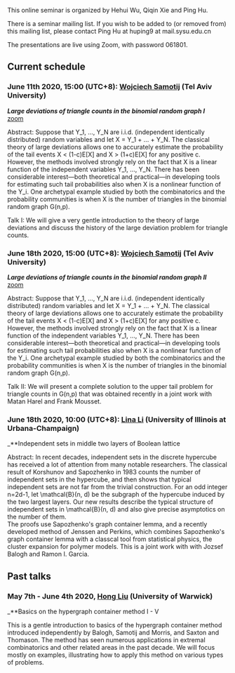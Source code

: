 This online seminar is organized by Hehui Wu, Qiqin Xie and Ping Hu.

There is a seminar mailing list. If you wish to be added to (or removed from) this mailing list, please contact Ping Hu at huping9 at mail.sysu.edu.cn

The presentations are live using Zoom, with password 061801.

## Current schedule
### June 11th 2020, 15:00 (UTC+8): [Wojciech Samotij](http://www.math.tau.ac.il/~samotij/) (Tel Aviv University)
_**Large deviations of triangle counts in the binomial random graph I**_  
[zoom](https://zoom.com.cn/j/92368341744)

Abstract: Suppose that Y_1, …, Y_N are i.i.d. (independent identically distributed) random variables and let X = Y_1 + … + Y_N. The classical theory of large deviations allows one to accurately estimate the probability of the tail events X < (1-c)E[X] and X > (1+c)E[X] for any positive c. However, the methods involved strongly rely on the fact that X is a linear function of the independent variables Y_1, …, Y_N. There has been considerable interest—both theoretical and practical—in developing tools for estimating such tail probabilities also when X is a nonlinear function of the Y_i. One archetypal example studied by both the combinatorics and the probability communities is when X is the number of triangles in the binomial random graph G(n,p).

Talk I: We will give a very gentle introduction to the theory of large deviations and discuss the history of the large deviation problem for triangle counts.

### June 18th 2020, 15:00 (UTC+8): [Wojciech Samotij](http://www.math.tau.ac.il/~samotij/) (Tel Aviv University)
_**Large deviations of triangle counts in the binomial random graph II**_   
[zoom](https://zoom.com.cn/j/93815617744)

Abstract: Suppose that Y_1, …, Y_N are i.i.d. (independent identically distributed) random variables and let X = Y_1 + … + Y_N. The classical theory of large deviations allows one to accurately estimate the probability of the tail events X < (1-c)E[X] and X > (1+c)E[X] for any positive c. However, the methods involved strongly rely on the fact that X is a linear function of the independent variables Y_1, …, Y_N. There has been considerable interest—both theoretical and practical—in developing tools for estimating such tail probabilities also when X is a nonlinear function of the Y_i. One archetypal example studied by both the combinatorics and the probability communities is when X is the number of triangles in the binomial random graph G(n,p).

Talk II: We will present a complete solution to the upper tail problem for triangle counts in G(n,p) that was obtained recently in a joint work with Matan Harel and Frank Mousset.

### June 18th 2020, 10:00 (UTC+8): [Lina Li](https://sites.google.com/view/linali/) (University of Illinois at Urbana-Champaign)
_**Independent sets in middle two layers of Boolean lattice
 
Abstract: In recent decades, independent sets in the discrete hypercube has received a lot of attention from many notable researchers.
The classical result of Korshunov and Sapozhenko in 1983 counts the number of independent sets in the hypercube, and then shows that typical independent sets are not far from the trivial construction.
For an odd integer n=2d-1, let \mathcal{B}(n, d) be the subgraph of the hypercube induced by the two largest layers. 
Our new results describe the typical structure of independent sets in \mathcal{B}(n, d) and also give precise asymptotics on the number of them.  
The proofs use Sapozhenko's graph container lemma, and a recently developed method of Jenssen and Perkins, which combines Sapozhenko's graph container lemma with a classcal tool from statistical physics, the cluster expansion for polymer models.
This is a joint work with with Jozsef Balogh and Ramon I. Garcia.

## Past talks
### May 7th - June 4th 2020, [Hong Liu](http://homepages.warwick.ac.uk/staff/H.Liu.9/) (University of Warwick) 
_**Basics on the hypergraph container method I - V

This is a gentle introduction to basics of the hypergraph container method introduced independently by Balogh, Samotij and Morris, and Saxton and Thomason. The method has seen numerous applications in extremal combinatorics and other related areas in the past decade. We will focus mostly on examples, illustrating how to apply this method on various types of problems.


